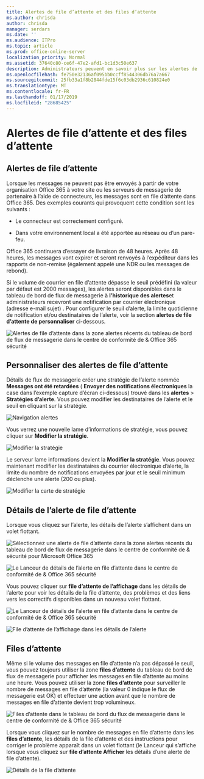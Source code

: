 ```yaml
---
title: Alertes de file d’attente et des files d’attente
ms.author: chrisda
author: chrisda
manager: serdars
ms.date: ''
ms.audience: ITPro
ms.topic: article
ms.prod: office-online-server
localization_priority: Normal
ms.assetid: 37640c80-ce6f-47e2-afd1-bc1d3c50e637
description: Administrateurs peuvent en savoir plus sur les alertes de file d’attente et des files d’attente dans le tableau de bord du flux de messagerie dans le centre de conformité de & Office 365 sécurité.
ms.openlocfilehash: fe750e32136af095bb0ccff8544306db76a7a667
ms.sourcegitcommit: 25fb33a1f8b2844fde15f6c03db2936c610824e0
ms.translationtype: MT
ms.contentlocale: fr-FR
ms.lasthandoff: 01/17/2019
ms.locfileid: "28685425"
---
```

# <a name="queue-alerts-and-queues"></a>Alertes de file d’attente et des files d’attente

## <a name="queue-alerts"></a>Alertes de file d’attente

Lorsque les messages ne peuvent pas être envoyés à partir de votre organisation Office 365 à votre site ou les serveurs de messagerie de partenaire à l’aide de connecteurs, les messages sont en file d’attente dans Office 365. Des exemples courants qui provoquent cette condition sont les suivants :

- Le connecteur est correctement configuré.

- Dans votre environnement local a été apportée au réseau ou d’un pare-feu.

Office 365 continuera d’essayer de livraison de 48 heures. Après 48 heures, les messages vont expirer et seront renvoyés à l’expéditeur dans les rapports de non-remise (également appelé une NDR ou les messages de rebond).

Si le volume de courrier en file d’attente dépasse le seuil prédéfini (la valeur par défaut est 2000 messages), les alertes seront disponibles dans le tableau de bord de flux de messagerie à **l’historique des alertes**et administrateurs recevront une notification par courrier électronique (adresse e-mail sujet) . Pour configurer le seuil d’alerte, la limite quotidienne de notification et/ou destinataires de l’alerte, voir la section **alertes de file d’attente de personnaliser** ci-dessous.

![Alertes de file d’attente dans la zone alertes récents du tableau de bord de flux de messagerie dans le centre de conformité de & Office 365 sécurité](media/5fc4a51c-6118-4270-960b-c6b176ef94ae.png)

## <a name="customize-queue-alerts"></a>Personnaliser des alertes de file d’attente

Détails de flux de messagerie créer une stratégie de l’alerte nommée **Messages ont été retardées** ( **Envoyer des notifications électroniques** la case dans l’exemple capture d’écran ci-dessous) trouvé dans les **alertes** \> **Stratégies d’alerte**. Vous pouvez modifier les destinataires de l’alerte et le seuil en cliquant sur la stratégie.

![Navigation alertes](media/efb95976-9e0b-484e-a2fd-093c5bc7a40f.png)

Vous verrez une nouvelle lame d’informations de stratégie, vous pouvez cliquer sur **Modifier la stratégie**.

![Modifier la stratégie ](media/ed2aceae-3ee2-4849-a17e-87915987a7dd.png)

Le serveur lame informations devient la **Modifier la stratégie**. Vous pouvez maintenant modifier les destinataires du courrier électronique d’alerte, la limite du nombre de notifications envoyées par jour et le seuil minimum déclenche une alerte (200 ou plus).

![Modifier la carte de stratégie](media/c657cc74-7867-474c-b2c9-dc478449f990.png)

## <a name="queue-alert-details"></a>Détails de l’alerte de file d’attente

Lorsque vous cliquez sur l’alerte, les détails de l’alerte s’affichent dans un volet flottant.

![Sélectionnez une alerte de file d’attente dans la zone alertes récents du tableau de bord de flux de messagerie dans le centre de conformité de & sécurité pour Microsoft Office 365](media/1f6b0e96-5b2c-41ef-9684-9d813b3fabe6.png)

![Le Lanceur de détails de l’alerte en file d’attente dans le centre de conformité de & Office 365 sécurité](media/105c8fff-912f-4763-8806-2740ebdecd4b.png)

Vous pouvez cliquer sur **file d’attente de l’affichage** dans les détails de l’alerte pour voir les détails de la file d’attente, des problèmes et des liens vers les correctifs disponibles dans un nouveau volet flottant.

![Le Lanceur de détails de l’alerte en file d’attente dans le centre de conformité de & Office 365 sécurité](media/8ff60955-55ef-4f32-a966-85e02cb608d1.png)

![File d’attente de l’affichage dans les détails de l’alerte](media/4eb088fe-5dd9-4bf4-b959-c1bb2545c515.png)

## <a name="queues"></a>Files d’attente

Même si le volume des messages en file d’attente n’a pas dépassé le seuil, vous pouvez toujours utiliser la zone **files d’attente** du tableau de bord de flux de messagerie pour afficher les messages en file d’attente au moins une heure. Vous pouvez utiliser la zone **files d’attente** pour surveiller le nombre de messages en file d’attente (la valeur 0 indique le flux de messagerie est OK) et effectuer une action avant que le nombre de messages en file d’attente devient trop volumineux.

![Files d’attente dans le tableau de bord du flux de messagerie dans le centre de conformité de & Office 365 sécurité](media/0ef6e2ef-dd22-4363-9d4a-b20a00babc9f.png)

Lorsque vous cliquez sur le nombre de messages en file d’attente dans les **files d’attente**, les détails de la file d’attente et des instructions pour corriger le problème apparaît dans un volet flottant (le Lanceur qui s’affiche lorsque vous cliquez sur **file d’attente Afficher** les détails d’une alerte de file d’attente).

![Détails de la file d’attente](media/4eb088fe-5dd9-4bf4-b959-c1bb2545c515.png)
